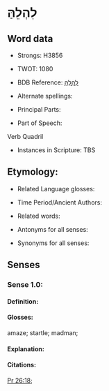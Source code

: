 # לִהְלֵהַּ

<!-- Status: S2="NeedsEdits" -->
<!-- Lexica used for edits:   -->

## Word data

* Strongs: H3856

* TWOT: 1080

* BDB Reference: [לִהְלֵהַּ](rc://en/bdb/dict/l.ao.ab)

* Alternate spellings:

* Principal Parts:

* Part of Speech:

Verb Quadril

* Instances in Scripture: TBS

## Etymology:

* Related Language glosses:

* Time Period/Ancient Authors:

* Related words:

* Antonyms for all senses:

* Synonyms for all senses:

## Senses

### Sense 1.0:

#### Definition:

#### Glosses:

amaze; startle; madman; 

#### Explanation:

#### Citations:

[Pr 26:18](rc://he/uhb/book/pro/26/18); 

